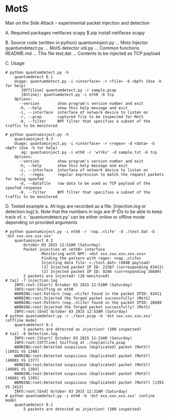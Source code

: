 # MotS
Man on the Side Attack - experimental packet injection and detection

A. Required packages 
    netifaces
    scapy
    $ pip install netifaces scapy
    
B. Source code (written in python)
    quantuminject.py    ... Mots Injector
    quantumdetect.py    ... MotS detector
    util.py             ... Common functions
    README.md           ... This file
    test.dat            ... Contents to be injected as TCP payload
    
C. Usage

    # python quantumdetect.py -h
        quantumdetect 0.1
        Usage: quantumdetect.py -i <interface> -r <file> -b <bpf> (Use -h for help)
           [Offiline] quantumdetect.py -r sample.pcap
           [Online]: quantumdetect.py -i eth0 -b tcp
        Options:
          --version        show program's version number and exit
          -h, --help       show this help message and exit
          -i, --interface  interface of network device to listen on
          -r, --pcap       captured file to be inspected for MotS
          -b, --filter     BPF filter that specifies a subset of the traffic to be monitored
      
    # python quantuminject.py -h
        quantuminject 0.3
        Usage: quantuminject.py -i <interface> -r <regex> -d <data> -b <bpf> (Use -h for help)
           eg: quantuminject.py -i eth0 -r 'w?rks' -d sample.txt -b tcp
        Options:
          --version        show program's version number and exit
          -h, --help       show this help message and exit
          -i, --interface  interface of network device to listen on
          -r, --regex      regular expression to match the request packets for being spoofed
          -d, --datafile   raw data to be used as TCP payload of the spoofed response
          -b, --filter     BPF filter that specifies a subset of the traffic to be monitored

D. Tested example 
    a. All logs are recorded as a file. [injection.log or detection.log]
    b. Note that the numbers in logs are IP IDs to be able to keep track of.
    c. 'quantumdetect.py' can be either online or offline mode depending on provided arguments
    
    # python quantuminject.py -i eth0 -r 'nop..nlife' -d ./test.dat -b 'dst xxx.xxx.xxx.xxx'
        quantuminject 0.3
            October 03 2015 12:52AM (Saturday)
            Packet injection at <eth0> interface
                    Monitoring with BPF: <dst xxx.xxx.xxx.xxx.xxx>
                    Finding the pattern with regex: <nop..nlife>
                    Injecting data file: <./test.dat> (404B payload)
                    (1) Injected packet IP ID: 22587 (corresponding 63411)
                    (2) Injected packet IP ID: 9246 (corresponding 26689)
            2 packets are injected! (20 monitored)
    # tail -7 injection.log
        INFO:root:[Start] October 03 2015 12:52AM (Saturday)
        INFO:root:Sniffing on eth0
        WARNING:root:Pattern (nop..nlife) found in the packet IPID: 63411
        WARNING:root:Injected the forged packet successfully! (MotS)
        WARNING:root:Pattern (nop..nlife) found in the packet IPID: 26689
        WARNING:root:Injected the forged packet successfully! (MotS)
        INFO:root:[End] October 03 2015 12:53AM (Saturday)
    # python quantumdetect.py -r ./test.pcap -b 'dst xxx.xxx.xxx.xxx'  (offline mode)
        quantumdetect 0.1
            5 packets are detected as injection! (200 inspected)
    # tail -8 detection.log
        INFO:root:[Start] October 03 2015 12:31AM (Saturday)
        INFO:root:[Offline] Sniffing at ./noplanlife.pcap
        WARNING:root:Detected suspicious (duplicated) packet (MotS?) [18931 VS 1348]
        WARNING:root:Detected suspicious (duplicated) packet (MotS?) [48881 VS 1377]
        WARNING:root:Detected suspicious (duplicated) packet (MotS?) [48881 VS 1383]
        WARNING:root:Detected suspicious (duplicated) packet (MotS?) [48881 VS 1395]
        WARNING:root:Detected suspicious (duplicated) packet (MotS?) [1391 VS 1412]
        INFO:root:[End] October 03 2015 12:31AM (Saturday)
    # python quantumdetect.py -i eth0 -b 'dst xxx.xxx.xxx.xxx' (online mode)
        quantumdetect 0.1
            5 packets are detected as injection! (200 inspected)
